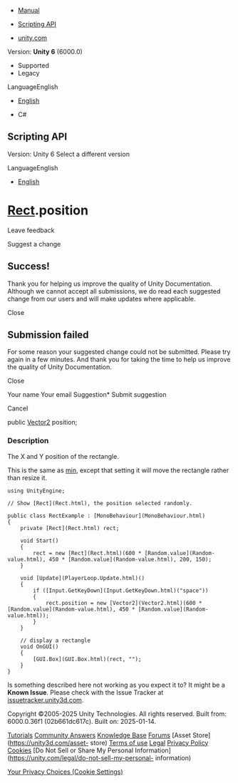 [ ]()

  * [Manual](../Manual/index.html)
  * [Scripting API](../ScriptReference/index.html)

  * [unity.com](https://unity.com/)

Version: **Unity 6** (6000.0)

  * Supported
  * Legacy

LanguageEnglish

  * [English]()

  * C#

[ ](https://docs.unity3d.com)

## Scripting API

Version: Unity 6 Select a different version

LanguageEnglish

  * [English]()

#  [Rect](Rect.html).position

Leave feedback

Suggest a change

## Success!

Thank you for helping us improve the quality of Unity Documentation. Although
we cannot accept all submissions, we do read each suggested change from our
users and will make updates where applicable.

Close

## Submission failed

For some reason your suggested change could not be submitted. Please <a>try
again</a> in a few minutes. And thank you for taking the time to help us
improve the quality of Unity Documentation.

Close

Your name Your email Suggestion* Submit suggestion

Cancel

[ ]()

public [Vector2](Vector2.html) position;

### Description

The X and Y position of the rectangle.

This is the same as [min](Rect-min.html), except that setting it will move the
rectangle rather than resize it.

    
    
    using UnityEngine;  
      
    // Show [Rect](Rect.html), the position selected randomly.  
      
    public class RectExample : [MonoBehaviour](MonoBehaviour.html)
    {
        private [Rect](Rect.html) rect;  
      
        void Start()
        {
            rect = new [Rect](Rect.html)(600 * [Random.value](Random-value.html), 450 * [Random.value](Random-value.html), 200, 150);
        }  
      
        void [Update](PlayerLoop.Update.html)()
        {
            if ([Input.GetKeyDown](Input.GetKeyDown.html)("space"))
            {
                rect.position = new [Vector2](Vector2.html)(600 * [Random.value](Random-value.html), 450 * [Random.value](Random-value.html));
            }
        }  
      
        // display a rectangle
        void OnGUI()
        {
            [GUI.Box](GUI.Box.html)(rect, "");
        }
    }
    

Is something described here not working as you expect it to? It might be a
**Known Issue**. Please check with the Issue Tracker at
[issuetracker.unity3d.com](https://issuetracker.unity3d.com).

Copyright ©2005-2025 Unity Technologies. All rights reserved. Built from:
6000.0.36f1 (02b661dc617c). Built on: 2025-01-14.

[Tutorials](https://unity3d.com/learn) [Community
Answers](https://answers.unity3d.com) [Knowledge
Base](https://support.unity3d.com/hc/en-us)
[Forums](https://forum.unity3d.com) [Asset Store](https://unity3d.com/asset-
store) [Terms of use](https://docs.unity3d.com/Manual/TermsOfUse.html)
[Legal](https://unity.com/legal) [Privacy
Policy](https://unity.com/legal/privacy-policy)
[Cookies](https://unity.com/legal/cookie-policy) [Do Not Sell or Share My
Personal Information](https://unity.com/legal/do-not-sell-my-personal-
information)

[Your Privacy Choices (Cookie Settings)](javascript:void\(0\);)


